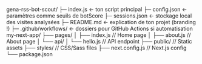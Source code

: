 gena-rss-bot-scout/
├─ index.js             ← ton script principal
├─ config.json          ← paramètres comme seuils de botScore
├─ sessions.json        ← stockage local des visites analysées
├─ README.md            ← explication de ton projet (branding !)
├─ .github/workflows/   ← dossiers pour GitHub Actions si automatisation
my-next-app/
├── pages/
│   ├── index.js       // Home page
│   ├── about.js       // About page
│   └── api/
│       └── hello.js   // API endpoint
├── public/            // Static assets
├── styles/            // CSS/Sass files
├── next.config.js     // Next.js config
└── package.json
